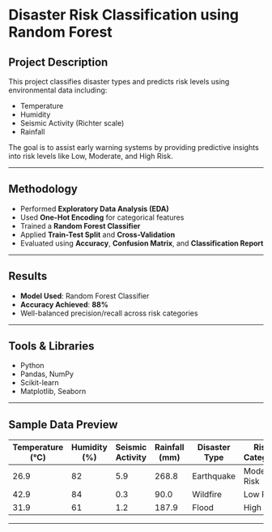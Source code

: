 #  Disaster Risk Classification using Random Forest

##  Project Description
This project classifies disaster types and predicts risk levels using environmental data including:

-  Temperature
-  Humidity
-  Seismic Activity (Richter scale)
-  Rainfall

The goal is to assist early warning systems by providing predictive insights into risk levels like Low, Moderate, and High Risk.

---

##  Methodology
- Performed **Exploratory Data Analysis (EDA)**
- Used **One-Hot Encoding** for categorical features
- Trained a **Random Forest Classifier**
- Applied **Train-Test Split** and **Cross-Validation**
- Evaluated using **Accuracy**, **Confusion Matrix**, and **Classification Report**

---

##  Results
-  **Model Used**: Random Forest Classifier
-  **Accuracy Achieved**: **88%**
-  Well-balanced precision/recall across risk categories

---

## Tools & Libraries
- Python
- Pandas, NumPy
- Scikit-learn
- Matplotlib, Seaborn

---

##  Sample Data Preview

| Temperature (°C) | Humidity (%) | Seismic Activity | Rainfall (mm) | Disaster Type | Risk Category |
|------------------|--------------|------------------|----------------|----------------|----------------|
| 26.9             | 82           | 5.9              | 268.8          | Earthquake     | Moderate Risk  |
| 42.9             | 84           | 0.3              | 90.0           | Wildfire       | Low Risk       |
| 31.9             | 61           | 1.2              | 187.9          | Flood          | High Risk      |

---



